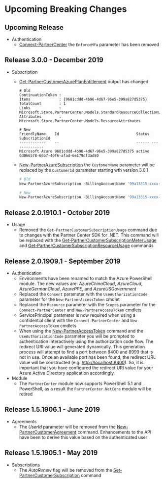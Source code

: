 <!--
    Please leave this section at the top of the breaking change documentation.

    New breaking changes should go under the section titled "Upcoming Breaking Changes", and should adhere to the following format:

    # Upcoming Breaking Changes

    ## Release X.0.0 - January 2017

    The following cmdlets were affected by this release:

    **Cmdlet 1**
    - Description of what has changed

    ```powershell
    # Old
    # Sample of how the cmdlet was previously called

    # New
    # Sample of how the cmdlet should now be called
    ```
-->

# Upcoming Breaking Changes

## Upcoming Release

* Authentication
  * [Connect-PartnerCenter](https://docs.microsoft.com/powershell/module/partnercenter/Get-PartnerCustomerAzurePlanEntitlement) the `EnforceMfa` parameter has been removed

## Release 3.0.0 - December 2019

* Subscription
  * [Get-PartnerCustomerAzurePlanEntitlement](https://docs.microsoft.com/powershell/module/partnercenter/Get-PartnerCustomerAzurePlanEntitlement) output has changed

    ```output
    # Old
    ContinuationToken :
    Items             : {9681cddd-4b96-4d67-96e5-399a827d5375}
    TotalCount        : 1
    Links             : Microsoft.Store.PartnerCenter.Models.StandardResourceCollectionLinks
    Attributes        : Microsoft.Store.PartnerCenter.Models.ResourceAttributes

    # New
    FriendlyName    Id                                   Status SubscriptionId
    ------------    --                                   ------ --------------
    Microsoft Azure 9681cddd-4b96-4d67-96e5-399a827d5375 active 0d066578-66b7-40f6-afad-6e179df3ad80
    ```

  * [New-PartnerAzureSubscription](https://docs.microsoft.com/powershell/module/partnercenter/Neew-PartnerAzureSubscription) the `CustomerName` parameter will be replaced by the `CustomerId` parameter starting wth version 3.0.1

    ```powershell
    # Old
    New-PartnerAzureSubscription -BillingAccountName '99a13315-xxxx-xxxx-xxxx-xxxxxxxxxxxx:xxxxxxxx-xxxx-xxxx-xxxx-xxxxxxxxxxxx_xxxx-xx-xx' -CustomerName 'Contoso' -DisplayName 'Microsoft Azure'

    # New
    New-PartnerAzureSubscription -BillingAccountName '99a13315-xxxx-xxxx-xxxx-xxxxxxxxxxxx:xxxxxxxx-xxxx-xxxx-xxxx-xxxxxxxxxxxx_xxxx-xx-xx' -CustomerId '1e5a6ab0-e5ef-4f4e-a208-399e792b5ed4' -DisplayName 'Microsoft Azure'
    ```

## Release 2.0.1910.1 - October 2019

* Usage
  * Removed the `Get-PartnerCustomerSubscriptionUsage` command due to changes with the Partner Center SDK for .NET. This command will be replaced with the [Get-PartnerCustomerSubscriptionMeterUsage](https://docs.microsoft.com/powershell/module/partnercenter/Get-PartnerCustomerSubscriptionMeterUsage) and [Get-PartnerCustomerSubscriptionResourceUsage](https://docs.microsoft.com/powershell/module/partnercenter/Get-PartnerCustomerSubscriptionResourceUsage) commands

## Release 2.0.1909.1 - September 2019

* Authentication
  * Environments have been renamed to match the Azure PowerShell module. The new values are: *AzureChinaCloud*, *AzureCloud*, *AzureGermanCloud*, *AzurePPE*, and *AzureUSGovernment*
  * Replaced the `Consent` parameter with the `UseAuthorizationCode` parameter for the `New-PartnerAccessToken` cmdlet
  * Replaced the `Resource` parameter with the `Scopes` parameter for the `Connect-PartnerCenter` and `New-PartnerAccessToken` cmdlets
  * ServicePrincipal parameter is now required when using a confidential client with the `Connect-PartnerCenter` and `New-PartnerAccessToken` cmdlets
  * When using the [New-PartnerAccessToken](https://docs.microsoft.com/powershell/module/partnercenter/new-partneraccesstoken) command and the `UseAuthorizationCode` parameter you will be prompted to authentication interactively using the authorization code flow. The redirect URI value will generated dynamically. This generation process will attempt to find a port between 8400 and 8999 that is not in use. Once an available port has been found, the redirect URL value will be constructed (e.g. <http://localhost:8400>). So, it is important that you have configured the redirect URI value for your Azure Active Directory application accordingly.
* Module
  * The `PartnerCenter` module now supports PowerShell 5.1 and PowerShell, as a result the `PartnerCenter.NetCore` module will be retired

## Release 1.5.1906.1 - June 2019

* Agreements
  * The *UserId* parameter will be removed from the [New-PartnerCustomerAgreement](https://docs.microsoft.com/powershell/module/partnercenter/new-partnercustomeragreement) command. Enhancements to the API have been to derive this value based on the authenticated user

## Release 1.5.1905.1 - May 2019

* Subscriptions
  * The *AutoRenew* flag will be removed from the [Set-PartnerCustomerSubscription](https://docs.microsoft.com/powershell/module/partnercenter/set-partnercustomersubscription) command
